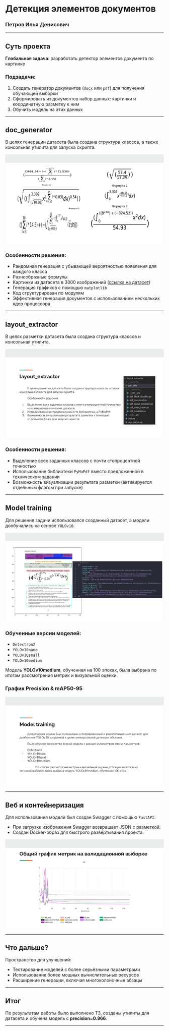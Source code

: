 # Детекция элементов документов 

### Петров Илья Денисович  

---

## Суть проекта  
**Глобальная задача**: разработать детектор элементов документа по картинке  

### Подзадачи:  
1. Создать генератор документов (`docx` или `pdf`) для получения обучающей выборки  
2. Сформировать из документов набор данных: картинки и координатную разметку к ним  
3. Обучить модель на этих данных  

---

## **doc_generator**  
В целях генерации датасета была создана структура классов, а также консольная утилита для запуска скрипта.

![Slide 3](images/slide3.png)

### Особенности решения:
- Рандомная генерация с убывающей вероятностью появления для каждого класса  
- Разнообразные формулы  
- Картинки из датасета в 3000 изображений ([ссылка на датасет](https://www.kaggle.com/datasets/pankajkumar2002/random-image-sample-dataset))  
- Генерация графиков с помощью `matplotlib`  
- Код структурирован по модулям  
- Эффективная генерация документов с использованием нескольких ядер процессора  

---

## **layout_extractor**  
В целях разметки датасета была создана структура классов и консольная утилита.

![Slide 4](images/slide4.png)

### Особенности решения:
- Выделение всех заданных классов с почти стопроцентной точностью  
- Использование библиотеки `PyMuPdf` вместо предложенной в техническом задании  
- Возможность визуализации результата разметки (активируется отдельным флагом при запуске)  

---

## **Model training**  
Для решения задачи использовался созданный датасет, а модели дообучались на основе `YOLOv10`.  

![Slide 5](images/slide5.png)

### Обученные версии моделей:
- `Detectron2`  
- `YOLOv10nano`  
- `YOLOv10small`  
- `YOLOv10medium`  

Модель **YOLOv10medium**, обученная на 100 эпохах, была выбрана по итогам рассмотрения метрик и визуальной оценки.  

### График Precision & mAP50-95  

![Slide 6](images/slide6.png)

---

## **Веб и контейнеризация**  
Для использования модели был создан Swagger с помощью `FastAPI`.  

- При загрузке изображения Swagger возвращает JSON с разметкой.  
- Создан Docker-образ для быстрого развёртывания проекта.  

![Slide 8](images/slide8.png)

---

## **Что дальше?**
Пространство для улучшений:  
- Тестирование моделей с более серьёзными параметрами  
- Использование более мощных вычислительных ресурсов  
- Расширение генерации, включая многоколоночные абзацы  

---

## Итог  
По результатам работы было выполнено ТЗ, созданы утилиты для датасета и обучена модель с **precision=0.966**.

---
